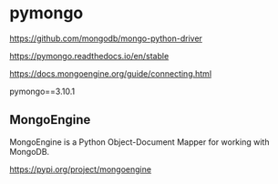 # pymongo

<https://github.com/mongodb/mongo-python-driver>

<https://pymongo.readthedocs.io/en/stable>

<https://docs.mongoengine.org/guide/connecting.html>

pymongo==3.10.1

## MongoEngine

MongoEngine is a Python Object-Document Mapper for working with MongoDB.

<https://pypi.org/project/mongoengine>
